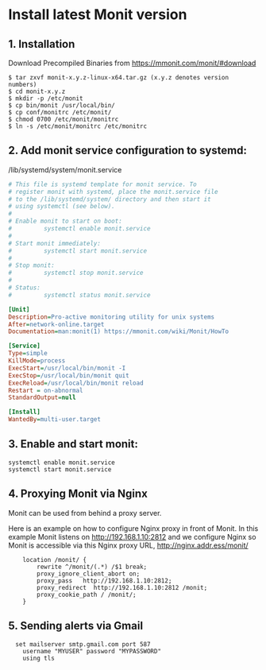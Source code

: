 # Install latest Monit version

## 1. Installation
Download Precompiled Binaries from https://mmonit.com/monit/#download

```shell
$ tar zxvf monit-x.y.z-linux-x64.tar.gz (x.y.z denotes version numbers)
$ cd monit-x.y.z
$ mkdir -p /etc/monit
$ cp bin/monit /usr/local/bin/
$ cp conf/monitrc /etc/monit/
$ chmod 0700 /etc/monit/monitrc 
$ ln -s /etc/monit/monitrc /etc/monitrc
```

## 2. Add monit service configuration to systemd:

/lib/systemd/system/monit.service

```ini
# This file is systemd template for monit service. To
# register monit with systemd, place the monit.service file
# to the /lib/systemd/system/ directory and then start it
# using systemctl (see below).
#
# Enable monit to start on boot: 
#         systemctl enable monit.service
#
# Start monit immediately: 
#         systemctl start monit.service
#
# Stop monit:
#         systemctl stop monit.service
#
# Status:
#         systemctl status monit.service

[Unit]
Description=Pro-active monitoring utility for unix systems
After=network-online.target
Documentation=man:monit(1) https://mmonit.com/wiki/Monit/HowTo 

[Service]
Type=simple
KillMode=process
ExecStart=/usr/local/bin/monit -I
ExecStop=/usr/local/bin/monit quit
ExecReload=/usr/local/bin/monit reload
Restart = on-abnormal
StandardOutput=null

[Install]
WantedBy=multi-user.target

```

## 3. Enable and start monit:

```shell
systemctl enable monit.service
systemctl start monit.service
```

## 4. Proxying Monit via Nginx

Monit can be used from behind a proxy server.

Here is an example on how to configure Nginx proxy in front of Monit. 
In this example Monit listens on http://192.168.1.10:2812 and we configure Nginx so Monit is accessible via this Nginx proxy URL, http://nginx.addr.ess/monit/

```nginx
    location /monit/ {
        rewrite ^/monit/(.*) /$1 break;
        proxy_ignore_client_abort on;
        proxy_pass   http://192.168.1.10:2812; 
        proxy_redirect  http://192.168.1.10:2812 /monit; 
        proxy_cookie_path / /monit/;
    }
```

## 5. Sending alerts via Gmail

```
  set mailserver smtp.gmail.com port 587
    username "MYUSER" password "MYPASSWORD"
    using tls
```
